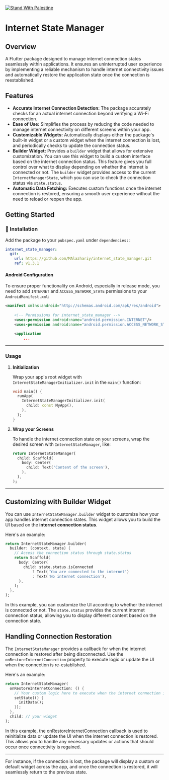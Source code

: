 [![Stand With Palestine](https://raw.githubusercontent.com/TheBSD/StandWithPalestine/main/banner-no-action.svg)](https://thebsd.github.io/StandWithPalestine)


<!-- [![pub package](https://img.shields.io/pub/v/requests_inspector.svg)](https://pub.dev/packages/requests_inspector) -->


# Internet State Manager

## Overview

A Flutter package designed to manage internet connection states seamlessly within applications. It ensures an uninterrupted user experience by implementing a reliable mechanism to handle internet connectivity issues and automatically restore the application state once the connection is reestablished.

## Features

- **Accurate Internet Connection Detection:** The package accurately checks for an actual internet connection beyond verifying a Wi-Fi connection.
- **Ease of Use:** Simplifies the process by reducing the code needed to manage internet connectivity on different screens within your app.
- **Customizable Widgets:** Automatically displays either the package's built-in widget or a custom widget when the internet connection is lost, and periodically checks to update the connection status.
- **Builder Widget:** Provides a `builder` widget that allows for extensive customization. You can use this widget to build a custom interface based on the internet connection status. This feature gives you full control over what to display depending on whether the internet is connected or not. The `builder` widget provides access to the current `InternetManagerState`, which you can use to check the connection status via `state.status`.
- **Automatic Data Fetching:** Executes custom functions once the internet connection is restored, ensuring a smooth user experience without the need to reload or reopen the app.

## Getting Started

### 🔩 Installation

Add the package to your `pubspec.yaml` under `dependencies:`:

```yaml
internet_state_manager:
  git:
    url: https://github.com/MAlazhariy/internet_state_manager.git
    ref: v1.3.1
```

#### Android Configuration

To ensure proper functionality on Android, especially in release mode, you need to add `INTERNET` and `ACCESS_NETWORK_STATE` permissions to your `AndroidManifest.xml`:

```xml
<manifest xmlns:android="http://schemas.android.com/apk/res/android">
    
    <!-- Permissions for internet_state_manager -->
    <uses-permission android:name="android.permission.INTERNET"/>
    <uses-permission android:name="android.permission.ACCESS_NETWORK_STATE"/>
    
    <application
        ...
```

----

### Usage

1. **Initialization**

   Wrap your app's root widget with `InternetStateManagerInitializer.init` in the `main()` function:

   ```dart
   void main() {
     runApp(
       InternetStateManagerInitializer.init(
         child: const MyApp(),
       ),
     );
   }
   ```

2. **Wrap your Screens**

   To handle the internet connection state on your screens, wrap the desired screen with `InternetStateManager`, like:

   ```dart
   return InternetStateManager(
     child: Scaffold(
       body: Center(
         child: Text('Content of the screen'),
       ),
     ),
   );
   ```
----


<!-- **Use in global App**

   If you want to manage the internet connection state across the entire app without wrapping each screen individually, you can wrap the `MaterialApp` with `InternetStateManager` like this:

   ```dart
   return MaterialApp(
     // other properties...
     home: const InternetStateManager(
       child: HomeScreen(),
     ),
   );
   ```

   By wrapping the MaterialApp, you ensure that the InternetStateManager monitors the internet connection for the entire application. This means that any screen within your app will automatically respond to internet connectivity changes without the need to wrap each screen individually.
-->   

## Customizing with Builder Widget

   You can use `InternetStateManager.builder` widget to customize how your app handles internet connection states. This widget allows you to build the UI based on the **internet connection status**.

   Here's an example:

   ```dart
   return InternetStateManager.builder(
     builder: (context, state) {
       // Access the connection status through state.status
       return Scaffold(
         body: Center(
           child: state.status.isConnected
               ? Text('You are connected to the internet')
               : Text('No internet connection'),
         ),
       );
     },
   );
   ```

   In this example, you can customize the UI according to whether the internet is connected or not. The `state.status` provides the current internet connection status, allowing you to display different content based on the connection state.


## Handling Connection Restoration

The `InternetStateManager` provides a callback for when the internet connection is restored after being disconnected. Use the `onRestoreInternetConnection` property to execute logic or update the UI when the connection is re-established.

Here's an example:
   
   ```dart
   return InternetStateManager(
     onRestoreInternetConnection: () {
       // Your custom logic here to execute when the internet connection is restored.
       setState(() {
         initData(); 
       });
     },
     child: // your widget
   );
   ```
   In this example, the onRestoreInternetConnection callback is used to reinitialize data or update the UI when the internet connection is restored. This allows you to handle any necessary updates or actions that should occur once connectivity is regained.


----

For instance, if the connection is lost, the package will display a custom or default widget across the app, and once the connection is restored, it will seamlessly return to the previous state.


<!--
This README describes the package. If you publish this package to pub.dev,
this README's contents appear on the landing page for your package.

For information about how to write a good package README, see the guide for
[writing package pages](https://dart.dev/guides/libraries/writing-package-pages).

For general information about developing packages, see the Dart guide for
[creating packages](https://dart.dev/guides/libraries/create-library-packages)
and the Flutter guide for
[developing packages and plugins](https://flutter.dev/developing-packages).


TODO: Put a short description of the package here that helps potential users
know whether this package might be useful for them.

## Features

TODO: List what your package can do. Maybe include images, gifs, or videos.

## Getting started

TODO: List prerequisites and provide or point to information on how to
start using the package.

## Usage

TODO: Include short and useful examples for package users. Add longer examples
to `/example` folder.

```dart
const like = 'sample';
```

## Additional information

TODO: Tell users more about the package: where to find more information, how to
contribute to the package, how to file issues, what response they can expect
from the package authors, and more.

-->
